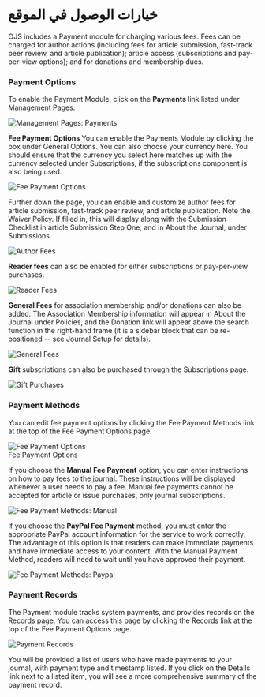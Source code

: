 # خيارات الوصول في الموقع

OJS includes a Payment module for charging various fees. Fees can be charged for author actions \(including fees for article submission, fast-track peer review, and article publication\); article access \(subscriptions and pay-per-view options\); and for donations and membership dues.

### Payment Options

To enable the Payment Module, click on the **Payments** link listed under Management Pages.

![Management Pages: Payments](images/chapter5/jm_payments.png)

**Fee Payment Options** You can enable the Payments Module by clicking the box under General Options. You can also choose your currency here. You should ensure that the currency you select here matches up with the currency selected under Subscriptions, if the subscriptions component is also being used.

![Fee Payment Options](images/chapter5/pay_general_options.png)

Further down the page, you can enable and customize author fees for article submission, fast-track peer review, and article publication. Note the Waiver Policy. If filled in, this will display along with the Submission Checklist in article Submission Step One, and in About the Journal, under Submissions.

![Author Fees](images/chapter5/pay_author.png)

**Reader fees** can also be enabled for either subscriptions or pay-per-view purchases.

![Reader Fees](images/chapter5/pay_reader.png)

**General Fees** for association membership and/or donations can also be added. The Association Membership information will appear in About the Journal under Policies, and the Donation link will appear above the search function in the right-hand frame \(it is a sidebar block that can be re-positioned -- see Journal Setup for details\).

![General Fees](images/chapter5/pay_general.png)

**Gift** subscriptions can also be purchased through the Subscriptions page.

![Gift Purchases](images/chapter5/pay_gift.png)

### Payment Methods

You can edit fee payment options by clicking the Fee Payment Methods link at the top of the Fee Payment Options page.

![Fee Payment Options](images/chapter5/pay_methods_link.png)  
Fee Payment Options

If you choose the **Manual Fee Payment** option, you can enter instructions on how to pay fees to the journal. These instructions will be displayed whenever a user needs to pay a fee. Manual fee payments cannot be accepted for article or issue purchases, only journal subscriptions.

![Fee Payment Methods: Manual](images/chapter5/pay_methods.png)

If you choose the **PayPal Fee Payment** method, you must enter the appropriate PayPal account information for the service to work correctly. The advantage of this option is that readers can make immediate payments and have immediate access to your content. With the Manual Payment Method, readers will need to wait until you have approved their payment.

![Fee Payment Methods: Paypal](images/chapter5/pay_paypal.png)

### Payment Records

The Payment module tracks system payments, and provides records on the Records page. You can access this page by clicking the Records link at the top of the Fee Payment Options page.

![Payment Records](images/chapter5/payment_record.png)

You will be provided a list of users who have made payments to your journal, with payment type and timestamp listed. If you click on the Details link next to a listed item, you will see a more comprehensive summary of the payment record.


